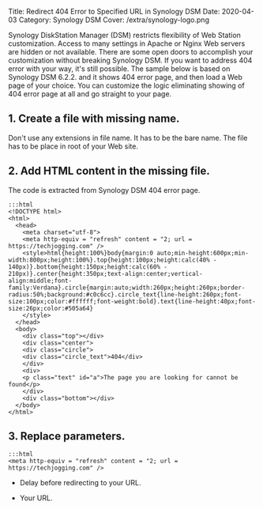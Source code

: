 Title: Redirect 404 Error to Specified URL in Synology DSM
Date: 2020-04-03
Category: Synology DSM
Cover: /extra/synology-logo.png

Synology DiskStation Manager (DSM) restricts flexibility of Web Station customization. Access to many settings in Apache or Nginx Web servers are hidden or not available. There are some open doors to accomplish your customization without breaking Synology DSM. If you want to address 404 error with your way, it's still possible. The sample below is based on Synology DSM 6.2.2. and it shows 404 error page, and then load a Web page of your choice. You can customize the logic eliminating showing of 404 error page at all and go straight to your page.

## 1. Create a file with **missing** name.

Don't use any extensions in file name. It has to be the bare name. The file has to be place in root of your Web site.

## 2. Add HTML content in the **missing** file.

The code is extracted from Synology DSM 404 error page.

    :::html
    <!DOCTYPE html>
    <html>
      <head>
        <meta charset="utf-8">
        <meta http-equiv = "refresh" content = "2; url = https://techjogging.com" />
        <style>html{height:100%}body{margin:0 auto;min-height:600px;min-width:800px;height:100%}.top{height:100px;height:calc(40% - 140px)}.bottom{height:150px;height:calc(60% - 210px)}.center{height:350px;text-align:center;vertical-align:middle;font- family:Verdana}.circle{margin:auto;width:260px;height:260px;border-radius:50%;background:#c0c6cc}.circle_text{line-height:260px;font-size:100px;color:#ffffff;font-weight:bold}.text{line-height:40px;font-size:26px;color:#505a64}
        </style>
      </head>
      <body>
        <div class="top"></div>
        <div class="center">
        <div class="circle">
        <div class="circle_text">404</div>
        </div>
        <div>
        <p class="text" id="a">The page you are looking for cannot be found</p>
        </div>
        <div class="bottom"></div>
      </body>
    </html>

## 3. Replace parameters.

    :::html
    <meta http-equiv = "refresh" content = "2; url = https://techjogging.com" />

* Delay before redirecting to your URL.

* Your URL.
